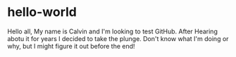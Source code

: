 # hello-world

Hello all,
My name is Calvin and I'm looking to test GitHub. After Hearing abotu it for years I decided to take the plunge. 
Don't know what I'm doing or why, but I might figure it out before the end! 
